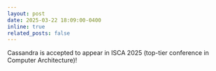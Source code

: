 ```yaml
---
layout: post
date: 2025-03-22 18:09:00-0400
inline: true
related_posts: false
---
```


Cassandra is accepted to appear in ISCA 2025 (top-tier conference in Computer Architecture)!
